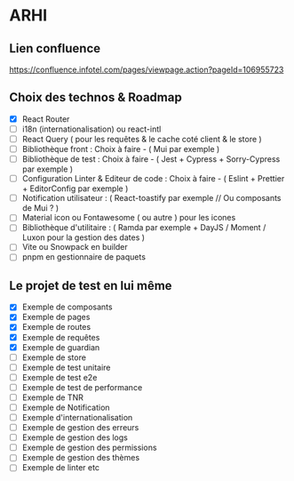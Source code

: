 # ARHI

## Lien confluence
https://confluence.infotel.com/pages/viewpage.action?pageId=106955723

## Choix des technos & Roadmap
- [X] React Router
- [ ] i18n (internationalisation) ou react-intl
- [ ] React Query ( pour les requêtes & le cache coté client & le store )
- [ ] Bibliothèque front :  Choix à faire - ( Mui par exemple )
- [ ] Bibliothèque de test :  Choix à faire - ( Jest + Cypress + Sorry-Cypress par exemple )
- [ ] Configuration Linter & Editeur de code :  Choix à faire - ( Eslint + Prettier + EditorConfig par exemple )
- [ ] Notification utilisateur : ( React-toastify par exemple // Ou composants de Mui ? )
- [ ] Material icon ou Fontawesome ( ou autre ) pour les icones
- [ ] Bibliothèque d'utilitaire : ( Ramda par exemple + DayJS / Moment / Luxon pour la gestion des dates )
- [ ] Vite ou Snowpack en builder 
- [ ] pnpm en gestionnaire de paquets 

## Le projet de test en lui même
- [x] Exemple de composants
- [x] Exemple de pages
- [x] Exemple de routes
- [x] Exemple de requêtes
- [x] Exemple de guardian
- [ ] Exemple de store
- [ ] Exemple de test unitaire
- [ ] Exemple de test e2e
- [ ] Exemple de test de performance
- [ ] Exemple de TNR
- [ ] Exemple de Notification
- [ ] Exemple d'internationalisation
- [ ] Exemple de gestion des erreurs
- [ ] Exemple de gestion des logs
- [ ] Exemple de gestion des permissions
- [ ] Exemple de gestion des thèmes
- [ ] Exemple de linter etc
